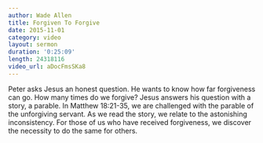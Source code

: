 ```yaml
---
author: Wade Allen
title: Forgiven To Forgive
date: 2015-11-01
category: video
layout: sermon
duration: '0:25:09' 
length: 24318116
video_url: aDocFmsSKa8
---
```


Peter asks Jesus an honest question. He wants to know how far forgiveness can go. How many times do we forgive? Jesus answers his question with a story, a parable. In Matthew 18:21-35, we are challenged with the parable of the unforgiving servant. As we read the story, we relate to the astonishing inconsistency. For those of us who have received forgiveness, we discover the necessity to do the same for others.
